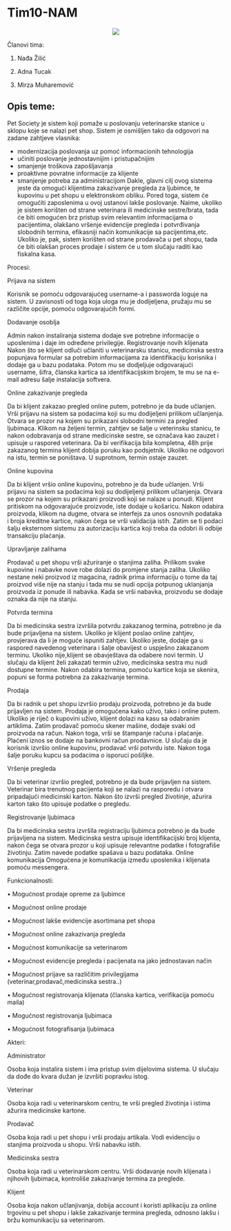 # Tim10-NAM
<p align = "center">
<img src = "http://vignette1.wikia.nocookie.net/logopedia/images/2/23/Pet-society-logo.png/revision/latest?cb=20110817212915">
</p>
Članovi tima:

1. Nađa Žilić

2. Adna Tucak

3. Mirza Muharemović


## Opis teme:

Pet Society je sistem koji pomaže u poslovanju veterinarske stanice u sklopu koje se nalazi pet shop. 
Sistem je osmišljen tako da odgovori na zadane zahtjeve vlasnika: 
-	modernizacija poslovanja uz pomoć informacionih tehnologija
-	učiniti poslovanje jednostavnijim i pristupačnijim
-	smanjenje troškova zapošljavanja
-	proaktivne povratne informacije za klijente
-	smanjenje potreba za administracijom
Dakle, glavni cilj ovog sistema jeste da omogući klijentima zakazivanje pregleda za ljubimce, te kupovinu u pet shopu u elektronskom obliku. Pored toga, sistem će omogućiti zaposlenima u ovoj ustanovi lakše poslovanje. Naime, ukoliko je sistem korišten od strane veterinara ili medicinske sestre/brata, tada će biti omogućen brz pristup svim relevantim informacijama o pacijentima,  olakšano vršenje evidencije pregleda i potvrđivanja slobodnih termina, efikasniji način komunikacije sa pacijentima,etc. Ukoliko je, pak, sistem korišten od strane prodavača u pet shopu, tada će biti olakšan proces prodaje i sistem će u tom slučaju raditi kao fiskalna kasa.


Procesi:

Prijava na sistem

Korisnik se pomoću odgovarajućeg username-a i passworda loguje na sistem. U zavisnosti od toga koja uloga mu je dodijeljena, pružaju mu se različite opcije, pomoću odgovarajućih formi.

Dodavanje osoblja

Admin nakon instaliranja sistema dodaje sve potrebne informacije o uposlenima i daje im određene privilegije.
Registrovanje novih klijenata
Nakon što se klijent odluči učlaniti u veterinarsku stanicu, medicinska sestra popunjava formular sa potrebim informacijama za identifikaciju korisnika i dodaje ga u bazu podataka. Potom mu se dodjeljuje odgovarajući username, šifra, članska kartica sa identifikacijskim brojem, te mu se na e-mail adresu šalje instalacija softvera.

Online zakazivanje pregleda

Da bi klijent zakazao pregled online putem, potrebno je da bude učlanjen. Vrši prijavu na sistem sa podacima koji su mu dodijeljeni prilikom učlanjenja. Otvara se prozor na kojem su prikazani slobodni termini za pregled ljubimaca. Klikom na željeni termin, zahtjev se šalje u veterinsku stanicu, te nakon odobravanja od strane medicinske sestre, se označava kao zauzet i upisuje u raspored veterinara. Da bi verifikacija bila kompletna, 48h prije zakazanog termina klijent dobija poruku kao podsjetnik. Ukoliko ne odgovori na istu, termin se poništava. U suprotnom, termin ostaje zauzet.

Online kupovina

Da bi klijent vršio online kupovinu, potrebno je da bude učlanjen. Vrši prijavu na sistem sa podacima koji su dodijeljenji prilikom učlanjenja. Otvara se prozor na kojem su prikazani proizvodi koji se nalaze u ponudi. Klijent pritiskom na odgovarajuće proizvode, iste dodaje u košaricu. 
Nakon odabira proizvoda, klikom na dugme, otvara se interfejs za unos osnovnih podataka i broja kreditne kartice, nakon čega se vrši  validacija istih. Zatim se ti podaci šalju eksternom sistemu za autorizaciju kartica koji treba da odobri ili odbije transakciju plaćanja.

Upravljanje zalihama

Prodavač u pet shopu vrši ažuriranje o stanjima zaliha. Prilikom svake kupovine i nabavke nove robe dolazi  do promjene stanja zaliha. Ukoliko  nestane neki proizvod iz magacina, radnik prima informaciju o tome da taj proizvod više nije na stanju i tada mu se nudi opcija potpunog uklanjanja proizvoda iz ponude ili nabavka. Kada se vrši nabavka, proizvodu se dodaje oznaka da nije na stanju. 

Potvrda termina

Da bi medicinska sestra izvršila potvrdu zakazanog termina, potrebno je da bude prijavljena na sistem. 
Ukoliko je klijent poslao online zahtjev, provjerava da li je moguće ispuniti zahtjev. Ukoliko jeste, dodaje ga u raspored navedenog veterinara i šalje obavijest o uspješno zakazanom terminu. Ukoliko nije,klijent  se obavještava da odabere novi termin.
U slučaju da klijent želi zakazati termin uživo, medicinska sestra mu nudi dostupne termine. Nakon odabira termina, pomoću kartice koja se skenira, popuni se forma potrebna za zakazivanje termina.

Prodaja 

Da bi radnik u pet shopu izvršio prodaju proizvoda, potrebno je da bude prijavljen na sistem. 
Prodaja je omogućena kako uživo, tako i online putem.
Ukoliko je riječ o kupovini uživo, klijent dolazi na kasu sa odabranim artiklima. Zatim prodavač  pomoću skener mašine, dodaje svaki od proizvoda na račun. Nakon toga, vrši se štampanje računa i plaćanje. Plaćeni iznos se dodaje na bankovni račun prodavnice.
U slučaju da je korisnik izvršio online kupovinu, prodavač vrši potvrdu iste. Nakon toga šalje poruku kupcu sa podacima o isporuci pošiljke.

Vršenje pregleda

Da bi veterinar izvršio pregled, potrebno je da bude prijavljen na sistem. 
Veterinar bira trenutnog pacijenta koji se nalazi na rasporedu i otvara pripadajući medicinski karton. Nakon što izvrši pregled životinje, ažurira karton  tako što upisuje podatke o pregledu.

Registrovanje ljubimaca

Da bi medicinska sestra izvršila registraciju ljubimca potrebno je da bude prijavljena na sistem. 
Medicinska sestra upisuje identifikacijski broj klijenta, nakon čega se otvara prozor u koji upisuje relevantne podatke i fotografiše životinju. Zatim navede podatke spašava u bazu podataka.
Online komunikacija
Omogućena je komunikacija između uposlenika i klijenata pomoću messengera.

Funkcionalnosti:

•	Mogućnost prodaje opreme za ljubimce

•	Mogućnost online prodaje

•	Mogućnost lakše evidencije asortimana pet shopa

•	Mogućnost online zakazivanja pregleda 

•	Mogućnost komunikacije sa veterinarom

•	Mogućnost evidencije pregleda i pacijenata na jako jednostavan način

•	Mogućnost prijave sa različitim privilegijama (veterinar,prodavač,medicinska sestra..)

•	Mogućnost registrovanja klijenata (članska kartica, verifikacija pomoću maila)

•	Mogućnost registrovanja ljubimaca

•	Mogućnost fotografisanja ljubimaca

Akteri:

Administrator 

Osoba koja instalira sistem i  ima pristup svim dijelovima sistema. U slučaju da dođe do kvara dužan je izvršiti popravku istog.

Veterinar

Osoba koja radi u veterinarskom centru, te vrši pregled životinja i istima ažurira medicinske kartone.

Prodavač

Osoba koja radi u pet shopu i vrši prodaju artikala. Vodi evidenciju o stanjima proizvoda u shopu. Vrši nabavku istih.

Medicinska sestra

Osoba koja radi u veterinarskom centru. Vrši dodavanje novih klijenata i njihovih ljubimaca, kontroliše zakazivanje termina za preglede.

Klijent 

Osoba koja nakon učlanjivanja, dobija account i koristi aplikaciju za online trgovinu u pet shopu i lakše zakazivanje termina pregleda, odnosno lakšu i bržu komunikaciju sa veterinarom.

